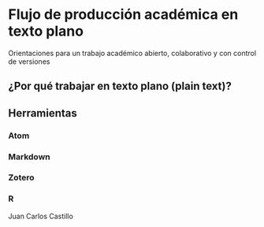 # Flujo de producción académica en texto plano

Orientaciones para un trabajo académico abierto, colaborativo y con control de versiones

## ¿Por qué trabajar en texto plano (plain text)?



## Herramientas

### Atom

### Markdown

### Zotero

### R



Juan Carlos Castillo
